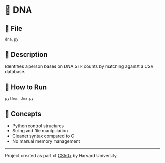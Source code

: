 # 🧬 DNA

## 📄 File
`dna.py`

## 📝 Description
Identifies a person based on DNA STR counts by matching against a CSV database.

## 🚀 How to Run
```bash
python dna.py
```

## 🧠 Concepts
- Python control structures
- String and file manipulation
- Cleaner syntax compared to C
- No manual memory management

---

Project created as part of [CS50x](https://cs50.harvard.edu/x/) by Harvard University.